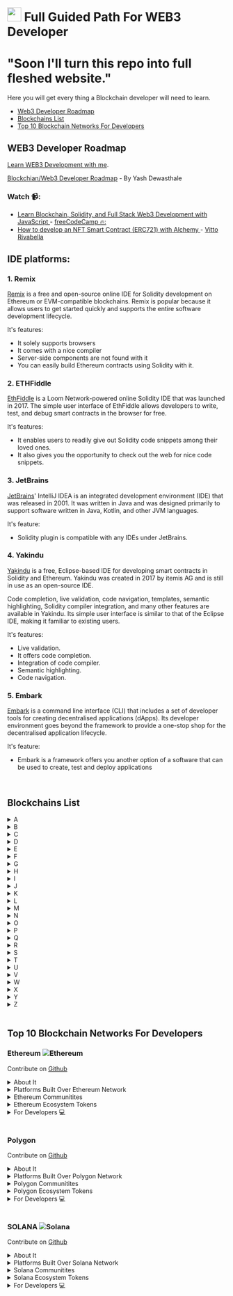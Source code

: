 # <a href="https://github.com/yashdev9274" target="_blank" rel="noreferrer"><img src="https://raw.githubusercontent.com/danielcranney/readme-generator/main/public/icons/socials/github.svg" width="32" height="32" /></a> Full Guided Path For WEB3 Developer

# "Soon I'll turn this repo into full fleshed website."

Here you will get every thing a Blockchain developer will need to learn. 

<ul>
<li><a href="#-web3-developer-roadmap">Web3 Developer Roadmap</a></li>
<li><a href="#-blockchains-list">Blockchains List</a></li>
<li><a href="#-Top-10-Blockchain-Networks-For-Developers">Top 10 Blockchain Networks For Developers</a></li>
</ul>

## WEB3 Developer Roadmap

[Learn WEB3 Development with me](Developers\README.md).


[Blockchian/Web3 Developer Roadmap](https://whimsical.com/blockchain-roadmap-BHdhWb6i7EcWmAWC3LafPh) - By Yash Dewasthale

<!-- ### Reading Section 📖:

-  [Blockchain Roadmap: Zero to Hero](https://medium.com/@Kartikey_verma/blockchain-roadmap-zero-to-hero-9c89e963e59c) - [Kartikey Verma](https://medium.com/@Kartikey_verma)↗️ -->

### Watch 📹:

-  [Learn Blockchain, Solidity, and Full Stack Web3 Development with JavaScript ](https://www.youtube.com/watch?v=gyMwXuJrbJQ) - [freeCodeCamp 🔥:](https://www.freecodecamp.org/)
-  [How to develop an NFT Smart Contract (ERC721) with Alchemy ](https://www.youtube.com/watch?v=veBu03A6ptw) - [Vitto Rivabella](https://vitto.cc/)

## IDE platforms:

### 1. Remix

[Remix](https://remix.ethereum.org/) is a free and open-source online IDE for Solidity development on Ethereum or EVM-compatible blockchains. Remix is popular because it allows users to get started quickly and supports the entire software development lifecycle.

It's features:

- It solely supports browsers
- It comes with a nice compiler
- Server-side components are not found with it
- You can easily build Ethereum contracts using Solidity with it.

### 2. ETHFiddle

[EthFiddle](https://ethfiddle.com/) is a Loom Network-powered online Solidity IDE that was launched in 2017. The simple user interface of EthFiddle allows developers to write, test, and debug smart contracts in the browser for free.

It's features:

- It enables users to readily give out Solidity code snippets among their loved ones.
- It also gives you the opportunity to check out the web for nice code snippets.

### 3. JetBrains

[JetBrains](https://www.jetbrains.com/)' IntelliJ IDEA is an integrated development environment (IDE) that was released in 2001. It was written in Java and was designed primarily to support software written in Java, Kotlin, and other JVM languages.

It's feature:

- Solidity plugin is compatible with any IDEs under JetBrains.

### 4. Yakindu

[Yakindu](https://marketplace.eclipse.org/content/yakindu-solidity-tools) is a free, Eclipse-based IDE for developing smart contracts in Solidity and Ethereum. Yakindu was created in 2017 by itemis AG and is still in use as an open-source IDE.

Code completion, live validation, code navigation, templates, semantic highlighting, Solidity compiler integration, and many other features are available in Yakindu. Its simple user interface is similar to that of the Eclipse IDE, making it familiar to existing users.

It's features:

- Live validation.
- It offers code completion.
- Integration of code compiler.
- Semantic highlighting.
- Code navigation.

### 5. Embark

[Embark](https://framework.embarklabs.io/) is a command line interface (CLI) that includes a set of developer tools for creating decentralised applications (dApps). Its developer environment goes beyond the framework to provide a one-stop shop for the decentralised application lifecycle.

It's feature:

- Embark is a framework offers you another option of a software that can be used to create, test and deploy applications




<br>

## Blockchains List


<details>
<summary>A</summary>
<br>

[Algorand](https://www.algorand.foundation/)  is a self-sustaining, decentralized, blockchain-based network that supports a wide range of applications.
[Avalanche](https://www.avax.network/) is a layer one blockchain that functions as a platform for decentralized applications and custom blockchain networks. 

</details>

<details>
<summary>B</summary>
<br>

[Binance BNB](https://bnbchain.org/en) Binance is a unique ecosystem of decentralized, blockchain-based networks. The company has grown to be the leading crypto exchange in a number of countries, and their side organizations are attracting significant interest as well.

</details>

<details>
<summary>C</summary>
<br>

[Cardano](https://www.cardano.org/) Cardano was founded back in 2017, and named after the 16th century Italian polymath Gerolamo Cardano. The native ADA token takes its name from the 19th century mathematician Ada Lovelace, widely regarded as the world’s first computer programmer. The ADA token is designed to ensure that owners can participate in the operation of the network. Because of this, those who hold the cryptocurrency have the right to vote on any proposed changes to the software.

[Chainlink LINK](https://chain.link/) Chainlink, a blockchain abstraction layer that was established in 2017, enables globally interconnected smart contracts. Chainlink, a decentralised oracle network, enables blockchains to interact securely with external data feeds, events, and payment methods while providing the crucial off-chain information required by sophisticated smart contracts, which are quickly taking over as the primary type of digital contract.

A sizable open-source community of data producers, node operators, smart contract developers, researchers, security auditors, and others powers the Chainlink Network. The firm is committed to ensuring that all node operators and users who want to contribute to the network are assured decentralised involvement.

</details>

<details>
<summary>D</summary>
<br>
This is how you dropdown.
</details>

<details>
<summary>E</summary>
<br>

[Ethereum](https://ethereum.org/en/) is a decentralized open-source blockchain system that features its own cryptocurrency, Ether. ETH works as a platform for numerous other cryptocurrencies, as well as for the execution of decentralized smart contracts.

Ethereum was first described in a 2013 whitepaper by Vitalik Buterin. Buterin, along with other co-founders, secured funding for the project in an online public crowd sale in the summer of 2014. The project team managed to raise $18.3 million in Bitcoin, and Ethereum’s price in the Initial Coin Offering (ICO) was $0.311, with over 60 million Ether sold. Taking Ethereum’s price now, this puts the return on investment (ROI) at an annualized rate of over 270%, essentially almost quadrupling your investment every year since the summer of 2014.



</details>

<details>
<summary>F</summary>
<br>
This is how you dropdown.
</details>

<details>
<summary>G</summary>
<br>
This is how you dropdown.
</details>

<details>
<summary>H</summary>
<br>

[Hedera](https://www.hedera.com/) The native cryptocurrency of Hedera Hashgraph, which positions itself as a rival to conventional blockchain technology and seeks to excel in speed, efficiency, and security, is Hedera (HBAR). 

Hedera A distributed ledger technology is called hashgraph (DLT). The project website claims that one way Hedera differs from other blockchains is that it makes use of a brand-new consensus technique called hashgraph. It aims to accelerate transaction processing and execution, get rid of delays, and smooth out the TPS (transactions per second) indicator. Hashgraph is promoted as an improvement in transaction cost, performance, and scalability.

Hedera's native token, HBAR, fuels the network's apps. Network services, transaction costs, in-app purchases, and micropayments are all paid for with HBAR. With HBAR tokens, developers can pay network fees for services like working with smart contracts, storing files, and exchanging currencies. Network nodes are rewarded and paid with HBAR.

Decentralized governance is a unique feature of Hedera Hashgraph. The Governing Council makes all significant decisions including pricing strategy, software improvements, and wealth management.

</details>

<details>
<summary>I</summary>
<br>
This is how you dropdown.
</details>

<details>
<summary>J</summary>
<br>
This is how you dropdown.
</details>

<details>
<summary>K</summary>
<br>
This is how you dropdown.
</details>

<details>
<summary>L</summary>
<br>
This is how you dropdown.
</details>

<details>
<summary>M</summary>
<br>
This is how you dropdown.
</details>

<details>
<summary>N</summary>
<br>
This is how you dropdown.
</details>

<details>
<summary>O</summary>
<br>
This is how you dropdown.
</details>

<details>
<summary>P</summary>
<br>

[Polkadot](https://polkadot.network/) 


</details>

<details>
<summary>Q</summary>
<br>

 [Quant](https://quant.network/) With a June 2018 debut, Quant set out to connect networks and blockchains on a worldwide scale while maintaining the network's effectiveness and compatibility. By developing the first blockchain operating system, it is the first initiative to address the interoperability issue.


The project is designed as a distributed ledger operating system—and Overledger Network—for tying several blockchain networks together. The initiative claims to be the first blockchain-specific operating system.

Quant's major goal is to close the gap between various blockchains by utilising Overledger. The Overledger network, which Quant describes as the ecosystem on which the future ecosystem of the digital economy would be created, serves as the project's skeleton.
 
</details>

<details>
<summary>R</summary>
<br>
This is how you dropdown.
</details>

<details>
<summary>S</summary>
<br>
This is how you dropdown.
</details>

<details>
<summary>T</summary>
<br>
This is how you dropdown.
</details>

<details>
<summary>U</summary>
<br>
This is how you dropdown.
</details>

<details>
<summary>V</summary>
<br>
This is how you dropdown.
</details>

<details>
<summary>W</summary>
<br>
This is how you dropdown.
</details>

<details>
<summary>X</summary>
<br>

[XRP](https://xrpl.org/)

What Is the XRP Ledger and XRP?
The XRP Ledger (XRPL), a decentralised, open-source technology, was introduced in 2021. The XRP Ledger offers advantages such as low transaction costs ($0.0002 on average), quick settlement times (3-5 seconds), scalability (1,500 transactions per second), and intrinsically green characteristics (carbon-neutral and energy-efficient). The first decentralised exchange (DEX) and unique tokenization functionalities are also included in the XRP Ledger technology. The XRP Ledger has successfully closed 70 million ledgers since its launch in 2012.

</details>

<details>
<summary>Y</summary>
<br>
This is how you dropdown.
</details>

<details>
<summary>Z</summary>
<br>
This is how you dropdown.
</details>





<br>

## Top 10 Blockchain Networks For Developers

### Ethereum ![Ethereum](https://raw.githubusercontent.com/ErikThiart/cryptocurrency-icons/master/16/ethereum.png "Ethereum (ETH)")

Contribute on [Github](https://github.com/ethereum/ethereum-org-website)

 <details>
<summary>About It</summary>
<br>

 [Ethereum Whitepaper](https://ethereum.org/en/whitepaper/) published by [Vitalik Buterin](https://twitter.com/VitalikButerin?s=20&t=WPTZffsZfzb9bAiPYVBtDw)
 
Ethereum is a decentralized open-source blockchain system that features its own cryptocurrency, Ether. ETH works as a platform for numerous other cryptocurrencies, as well as for the execution of decentralized smart contracts.

Ethereum was first described in a 2013 whitepaper by Vitalik Buterin. Buterin, along with other co-founders, secured funding for the project in an online public crowd sale in the summer of 2014. The project team managed to raise $18.3 million in Bitcoin, and Ethereum’s price in the Initial Coin Offering (ICO) was $0.311, with over 60 million Ether sold. Taking Ethereum’s price now, this puts the return on investment (ROI) at an annualized rate of over 270%, essentially almost quadrupling your investment every year since the summer of 2014.
 
### About Founders

Ethereum has a total of eight co-founders — an unusually large number for a crypto project. They first met on June 7, 2014, in Zug, Switzerland.

- Russian-Canadian [Vitalik Buterin](https://twitter.com/VitalikButerin?s=20&t=WPTZffsZfzb9bAiPYVBtDw) is perhaps the best known of the bunch. He authored the original white paper that first described Ethereum in 2013 and still works on improving the platform to this day. Prior to ETH, Buterin co-founded and wrote for the Bitcoin Magazine news website.
- British programmer [Gavin Wood](https://twitter.com/gavofyork?s=20&t=mU7mHJq5HFbGD_m_rGgXyA) is arguably the second most important co-founder of ETH, as he coded the first technical implementation of Ethereum in the C++ programming language, proposed Ethereum’s native programming language Solidity and was the first chief technology officer of the Ethereum Foundation. Before Ethereum, Wood was a research scientist at Microsoft. Afterward, he moved on to establish the Web3 Foundation.

### How Ethereum Is Unique?

Ethereum has pioneered the concept of a blockchain smart contract platform. Smart contracts are computer programs that automatically execute the actions necessary to fulfill an agreement between several parties on the internet. They were designed to reduce the need for trusted intermediates between contractors, thus reducing transaction costs while also increasing transaction reliability.
 
Reference [CoinMarketCap](https://coinmarketcap.com/currencies/ethereum/)

</details>
<!-- <br> -->


 <details>
<summary>Platforms Built Over Ethereum Network</summary>
<br>

<details>
<summary>Marketplace</summary>
<br>

 [OPENSEA](https://opensea.io/)
 [X2Y2](https://x2y2.io/)
 [Rarible](https://rarible.com/)
 
</details>

<details>
<summary>DeFi</summary>
<br>

 [1InchNetwork](https://1inch.io/)
 
 [Curve Swap](https://curve.fi/#/ethereum/swap)

 [Sushi](https://www.sushi.com/)

</details>

<details>
<summary>DEXs</summary>
<br>
This is how you dropdown.
</details>

<details>
<summary>DeSci</summary>
<br>
This is how you dropdown.
</details>
 
<details>
<summary>DeSocial</summary>
<br>
This is how you dropdown.
</details>
 

</details>

<!-- <br> -->

 <details>
<summary>Ethereum Communitites</summary>
<br>

### Twitter

[@ethereum](https://twitter.com/ethereum): Official account of the Ethereum Foundation.

[@ethdotorg](https://twitter.com/ethdotorg): The portal to Ethereum, built for our growing global community.

[List of influential Ethereum twitter accounts](https://hive.one/c/ethereum?page=1)

### YouTube

[Ethereum Foundation](https://www.youtube.com/c/EthereumFoundation): Keep up to date with the latest from the Ethereum Foundation.

### Reddit

[r/ethereum](https://www.reddit.com/r/ethereum/): Updates Related to Ethereum

### Discord

[Ethereum Cat Herders](https://discord.com/invite/Nz6rtfJ8Cu): Community oriented around offering project management support to Ethereum development.

[Ethereum Hackers](https://ethglobal.co/discord): Discord chat run by ETHGlobal: an online community for Ethereum hackers all over the world.

[CryptoDevs](https://discord.gg/5W5tVb3): Ethereum development focused Discord community.

[EthStaker Discord](https://discord.io/ethstaker): Community oriented around offering project management support to Ethereum development.

[Web3 University](https://discord.gg/ZH5aXDgWEU): Community focused on learning web3 development.


</details>

 <details>
<summary>Ethereum Ecosystem Tokens</summary>
<br>
This is how you dropdown.
</details>

 <details>
<summary>For Developers 💻</summary>
<br>

 Introduction to [Blockchain](https://youtu.be/_160oMzblY8) - [Anders Brownworth](https://twitter.com/anders94)
 
 'A PYTHON DEVELOPER'S INTRODUCTION TO ETHEREUM' an [article](https://ethereum.org/en/developers/tutorials/a-developers-guide-to-ethereum-part-one/) - Marc Garreau
 
 Contribute on [Github](https://github.com/ethereum/ethereum-org-website)
 
 <details>
 <summary>For Developers</summary>
 <br>

  Contribute on [Github](https://github.com/ethereum/ethereum-org-website)

 </details>
 
</details>

<br>

### Polygon

Contribute on [Github](https://github.com/maticnetwork)

 <details>
<summary>About It</summary>
<br>
 
 - [Polygon Whitepaper](https://github.com/maticnetwork/whitepaper)
 
 Polygon (previously Matic Network) is the first well-structured, easy-to-use platform for Ethereum scaling and  infrastructure development. Its core component is Polygon SDK, a modular, flexible framework that supports building multiple types of applications.
 
 Polygon (formerly Matic Network) is a Layer 2 scaling solution backed by Binance and Coinbase. The project seeks to stimulate mass adoption of cryptocurrencies by resolving the problems of scalability on many blockchains.
 
 MATIC, the native tokens of Polygon, is an ERC-20 token running on the Ethereum blockchain. The tokens are used for payment services on Polygon and as a settlement currency between users who operate within the Polygon ecosystem. The transaction fees on Polygon sidechains are also paid in MATIC tokens.
 
 ### About Founder
 
 Polygon (formerly Matic Network) was launched in October 2017. Polygon was co-founded by Jaynti Kanani, Sandeep Nailwal and Anurag Arjun, two experienced blockchain developers and a business consultant.The team included co-founder of Polygon, Jaynti Kanani. Jaynti, a full-stack developer and blockchain engineer currently serves as the CEO of Polygon.
 
 Reference [CoinMarketCap](https://coinmarketcap.com/currencies/ethereum/)
 
</details>

 <details>
<summary>Platforms Built Over Polygon Network</summary>
<br>

<details>
<summary>DAOs</summary>
<br>
This is how you dropdown.
</details>

<details>
<summary>DeFi</summary>
<br>
This is how you dropdown.
</details>

<details>
<summary>DEXs</summary>
<br>
This is how you dropdown.
</details>

<details>
<summary>DeSci</summary>
<br>
This is how you dropdown.
</details>
 
<details>
<summary>DeSocial</summary>
<br>
This is how you dropdown.
</details>
 

</details>

<!-- <br> -->

 <details>
<summary>Polygon Communitites</summary>
<!-- <br> -->

 ### Twitter
 
  - [Polygon Twitter](https://twitter.com/0xPolygon?s=20&t=e4bg63DH3Ez0COjG2XwN1A) 
  - [Polygon Ecosystem Updates](https://twitter.com/0xPolygonNews?s=20&t=dlMcXKyqZ35FQG0xg95b5g)
  - [Polygon Developers](https://twitter.com/0xPolygonDevs)
 
</details>

 <details>
<summary>Polygon Ecosystem Tokens </summary>
<br>

 - [Polygon (MATIC)](https://polygon.technology/)
 - [DAI](https://makerdao.com/en/)
 - [CHAINLINK (LINK)](https://chain.link/)
 - [Decentraland (MANA)](https://decentraland.org/)
</details>

 <details>
<summary>For Developers 💻</summary>
<br>

 Contribute on [Github](https://github.com/maticnetwork)
 
 <details>
<summary>For Developers</summary>
<br>

 Contribute on [Github](https://github.com/maticnetwork)
 
</details>
 
</details>

<br>

### SOLANA ![Solana](https://raw.githubusercontent.com/ErikThiart/cryptocurrency-icons/master/16/solana.png "Solana (SOL)")

Contribute on [Github](https://github.com/solana-labs)

 <details>
<summary>About It</summary>
<br>
 
 - [Solana Whitepaper](https://solana.com/solana-whitepaper.pdf)
 
Solana is a highly functional open source project that banks on blockchain technology’s permissionless nature to provide decentralized finance (DeFi) solutions. While the idea and initial work on the project began in 2017, Solana was officially launched in March 2020 by the Solana Foundation with headquarters in Geneva, Switzerland.

The Solana protocol is designed to facilitate decentralized app (DApp) creation. It aims to improve scalability by introducing a proof-of-history (PoH) consensus combined with the underlying proof-of-stake (PoS) consensus of the blockchain.
 
 ### About Founder
 
 [Anatoly Yakovenko](https://twitter.com/aeyakovenko?ref_src=twsrc%5Egoogle%7Ctwcamp%5Eserp%7Ctwgr%5Eauthor) is the most important person behind Solana. His professional career started at Qualcomm, where he quickly moved up the ranks and became senior staff engineer manager in 2015. Later on, his professional path shifted, and Yakovenko entered a new position as a software engineer at Dropbox.

In 2017, Yakovenko started working on a project which would later materialize as Solana. He teamed up with his Qualcomm colleague Greg Fitzgerald, and they founded a project called Solana Labs. Attracting several more former Qualcomm colleagues in the process, the Solana protocol and SOL token were released to the public in 2020.
 
 Reference [CoinMarketCap](https://coinmarketcap.com/currencies/solana/)
 
</details>

 <details>
<summary>Platforms Built Over Solana Network</summary>
<br>

<details>
<summary>DAOs</summary>
<br>
This is how you dropdown.
</details>

<details>
<summary>DeFi</summary>
<br>
This is how you dropdown.
</details>

<details>
<summary>DEXs</summary>
<br>
This is how you dropdown.
</details>

<details>
<summary>DeSci</summary>
<br>
This is how you dropdown.
</details>
 
<details>
<summary>DeSocial</summary>
<br>
This is how you dropdown.
</details>
 

</details>

<!-- <br> -->

 <details>
<summary>Solana Communitites</summary>
<!-- <br> -->

 ### Twitter
 
  - [Polygon Twitter](https://twitter.com/0xPolygon?s=20&t=e4bg63DH3Ez0COjG2XwN1A) 
  - [Polygon Ecosystem Updates](https://twitter.com/0xPolygonNews?s=20&t=dlMcXKyqZ35FQG0xg95b5g)
  - [Polygon Developers](https://twitter.com/0xPolygonDevs)
 
</details>

 <details>
<summary>Solana Ecosystem Tokens </summary>
<br>

 - [Polygon (MATIC)](https://polygon.technology/)
 - [DAI](https://makerdao.com/en/)
 - [CHAINLINK (LINK)](https://chain.link/)
 - [Decentraland (MANA)](https://decentraland.org/)
</details>

 <details>
<summary>For Developers 💻</summary>
<br>

 Contribute on [Github](https://github.com/solana-labs)
 
 <details>
<summary>For Developers</summary>
<br>

 Contribute on [Github](https://github.com/maticnetwork)
 
</details>
 
</details>

